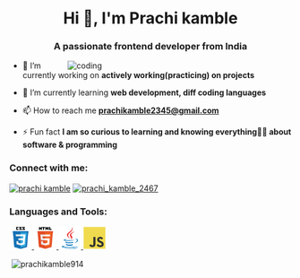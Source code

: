 <h1 align="center">Hi 👋, I'm Prachi kamble</h1>
<h3 align="center">A passionate frontend developer from India</h3>

<img align="right" alt="coding" width="400" src="https://media.tenor.com/S59bPkT0pqcAAAAC/programming.gif">
 

- 🔭 I’m currently working on **actively working(practicing) on projects**

- 🌱 I’m currently learning **web development, diff coding languages**

- 📫 How to reach me **prachikamble2345@gmail.com**

- ⚡ Fun fact **I am so curious to learning and knowing everything🙂🧐 about software & programming**

<h3 align="left">Connect with me:</h3>
<p align="left">
<a href="https://linkedin.com/in/prachi kamble" target="blank"><img align="center" src="https://raw.githubusercontent.com/rahuldkjain/github-profile-readme-generator/master/src/images/icons/Social/linked-in-alt.svg" alt="prachi kamble" height="30" width="40" /></a>
<a href="https://instagram.com/prachi_kamble_2467" target="blank"><img align="center" src="https://raw.githubusercontent.com/rahuldkjain/github-profile-readme-generator/master/src/images/icons/Social/instagram.svg" alt="prachi_kamble_2467" height="30" width="40" /></a>
</p>

<h3 align="left">Languages and Tools:</h3>
<p align="left"> <a href="https://www.w3schools.com/css/" target="_blank" rel="noreferrer"> <img src="https://raw.githubusercontent.com/devicons/devicon/master/icons/css3/css3-original-wordmark.svg" alt="css3" width="40" height="40"/> </a> <a href="https://www.w3.org/html/" target="_blank" rel="noreferrer"> <img src="https://raw.githubusercontent.com/devicons/devicon/master/icons/html5/html5-original-wordmark.svg" alt="html5" width="40" height="40"/> </a> <a href="https://www.java.com" target="_blank" rel="noreferrer"> <img src="https://raw.githubusercontent.com/devicons/devicon/master/icons/java/java-original.svg" alt="java" width="40" height="40"/> </a> <a href="https://developer.mozilla.org/en-US/docs/Web/JavaScript" target="_blank" rel="noreferrer"> <img src="https://raw.githubusercontent.com/devicons/devicon/master/icons/javascript/javascript-original.svg" alt="javascript" width="40" height="40"/> </a> </p>

<p>&nbsp;<img align="center" src="https://github-readme-stats.vercel.app/api?username=prachikamble914&show_icons=true&locale=en" alt="prachikamble914" /></p>
